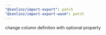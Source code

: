 ```yaml
---
"@senlinz/import-export": patch
"@senlinz/import-export-wasm": patch
---
```


change column definiton with optional property
